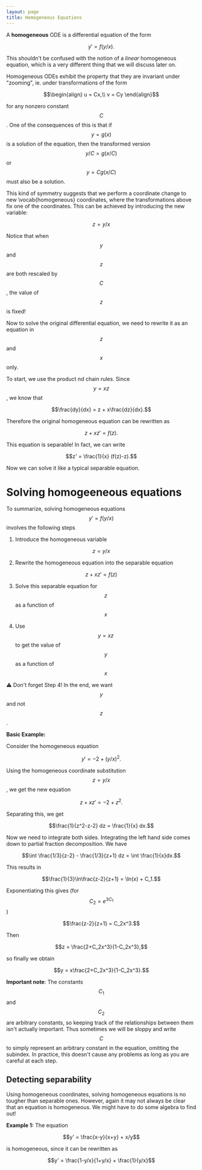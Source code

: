 ```yaml
---
layout: page
title: Homogeneous Equations
---
```


A **homogeneous** ODE is a differential equation of the form

$$y' = f(y/x).$$

This shouldn't be confused with the notion of a *linear* homogeneous equation, which is a very different thing that we will discuss later on.

Homogeneous ODEs exhibit the property that they are invariant under "zooming", ie. under transformations of the form

$$\begin{align}
u = Cx,\\
v = Cy
\end{align}$$

for any nonzero constant $$C$$.
One of the consequences of this is that if $$y = g(x)$$ is a solution of the equation, then the transformed version $$y/C = g(x/C)$$ or $$y = Cg(x/C)$$ must also be a solution.

This kind of symmetry suggests that we perform a coordinate change to new \vocab{homogeneous} coordinates, where the transformations above fix one of the coordinates.
This can be achieved by introducing the new variable:

$$z = y/x$$

Notice that when $$y$$ and $$z$$ are both rescaled by $$C$$, the value of $$z$$ is fixed!

Now to solve the original differential equation, we need to rewrite it as an equation in $$z$$ and $$x$$ only.

To start, we use the product nd chain rules.  Since $$y = xz$$, we know that

$$\frac{dy}{dx} = z + x\frac{dz}{dx}.$$

Therefore the original homogeneous equation can be rewritten as

$$z + xz' = f(z).$$

This equation is separable!
In fact, we can write

$$z' = \frac{1}{x} (f(z)-z).$$

Now we can solve it like a typical separable equation.

# Solving homogeeneous equations

To summarize, solving homogeneous equations $$y' = f(y/x)$$ involves the following steps

1. Introduce the homogeneous variable

$$z =y/x$$

2. Rewrite the homogeneous equation into the separable equation

$$z + xz' = f(z)$$

3. Solve this separable equation for $$z$$ as a function of $$x$$

4. Use $$y = xz$$ to get the value of $$y$$ as a function of $$x$$

:warning: Don't forget Step 4!  In the end, we want $$y$$ and not $$z$$.


**Basic Example:** 

Consider the homogeneous equation

$$y' = -2 + (y/x)^2.$$

Using the homogeneous coordinate substitution $$z = y/x$$,
we get the new equation

$$z + xz' = -2 + z^2.$$

Separating this, we get

$$\frac{1}{z^2-z-2} dz = \frac{1}{x} dx.$$

Now we need to integrate both sides.
Integrating the left hand side comes down to partial fraction decomposition.  We have

$$\int \frac{1/3}{z-2} - \frac{1/3}{z+1} dz = \int \frac{1}{x}dx.$$

This results in

$$\frac{1}{3}\ln\frac{z-2}{z+1} = \ln(x) + C_1.$$

Exponentiating this gives (for $$C_2 = e^{3C_1}$$)

$$\frac{z-2}{z+1} = C_2x^3.$$

Then 

$$z = \frac{2+C_2x^3}{1-C_2x^3},$$

so finally we obtain

$$y = x\frac{2+C_2x^3}{1-C_2x^3}.$$

**Important note**:  The constants $$C_1$$ and $$C_2$$ are arbitrary constants, so keeping track of the relationships between them isn't actually important.
Thus sometimes we will be sloppy and write $$C$$ to simply represent an arbitrary constant in the equation, omitting the subindex.
In practice, this doesn't cause any problems as long as you are careful at each step.


## Detecting separability

Using homogeneous coordinates, solving homogeneous equations is no tougher than separable ones.
However, again it may not always be clear that an equation is homogeneous.
We might have to do some algebra to find out!

**Example 1:** The equation

$$y' = \frac{x-y}{x+y} + x/y$$

is homogeneous, since it can be rewritten as

$$y' = \frac{1-y/x}{1+y/x} + \frac{1}{y/x}$$






